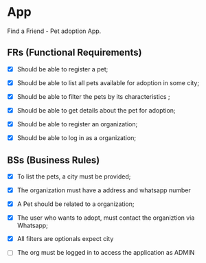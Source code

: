 # App

Find a Friend - Pet adoption App.

## FRs (Functional Requirements)

- [x] Should be able to register a pet;
- [x] Should be able to list all pets available for adoption in some city;
- [x] Should be able to filter the pets by its characteristics ;
- [x] Should be able to get details about the pet for adoption;
- [x] Should be able to register an organization;
- [x] Should be able to log in as a organization;


## BSs (Business Rules)

- [x] To list the pets, a city must be provided;
- [x] The organization must have a address and whatsapp number
- [x] A Pet should be related to a organization;
- [x] The user who wants to adopt, must contact the organiztion via Whatsapp;
- [x] All filters are optionals expect city
- [ ] The org must be logged in to access the application as ADMIN



